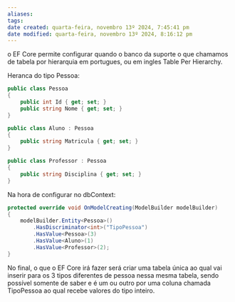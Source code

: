 ```yaml
---
aliases: 
tags: 
date created: quarta-feira, novembro 13º 2024, 7:45:41 pm
date modified: quarta-feira, novembro 13º 2024, 8:16:12 pm
---
```

o EF Core permite configurar quando o banco da suporte o que chamamos de tabela por hierarquia em portugues, ou em ingles Table Per Hierarchy.

Heranca do tipo Pessoa:

```cs
public class Pessoa
{
    public int Id { get; set; }
    public string Nome { get; set; }
}

public class Aluno : Pessoa
{
    public string Matricula { get; set; }
}

public class Professor : Pessoa
{
    public string Disciplina { get; set; }
}
```

Na hora de configurar no dbContext:

```cs
protected override void OnModelCreating(ModelBuilder modelBuilder)
{
    modelBuilder.Entity<Pessoa>()
        .HasDiscriminator<int>("TipoPessoa")
        .HasValue<Pessoa>(3)
        .HasValue<Aluno>(1)
        .HasValue<Professor>(2);
}
```

No final, o que o EF Core irá fazer será criar uma tabela única ao qual vai inserir para os 3 tipos diferentes de pessoa nessa mesma tabela, sendo possível somente de saber e é um ou outro por uma coluna chamada TipoPessoa ao qual recebe valores do tipo inteiro.
